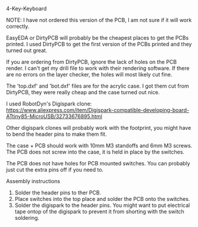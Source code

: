 4-Key-Keyboard

NOTE: I have not ordered this version of the PCB, I am not sure if it will work correctly.

EasyEDA or DirtyPCB will probably be the cheapest places to get the PCBs printed. I used DirtyPCB to get the first version of the PCBs printed and they turned out great.

If you are ordering from DirtyPCB, ignore the lack of holes on the PCB render. I can't get my drill file to work with their rendering software. If there are no errors on the layer checker, the holes will most likely cut fine.

The 'top.dxf' and 'bot.dxf' files are for the acrylic case. I got them cut from DirtyPCB, they were really cheap and the case turned out nice.

I used RobotDyn's Digispark clone: https://www.aliexpress.com/item/Digispark-compatible-developing-board-ATtiny85-MicroUSB/32733676895.html

Other digispark clones will probably work with the footprint, you might have to bend the header pins to make them fit.

The case + PCB should work with 10mm M3 standoffs and 6mm M3 screws. The PCB does not screw into the case, it is held in place by the switches.

The PCB does not have holes for PCB mounted switches. You can probably just cut the extra pins off if you need to.

Assembly instructions

1. Solder the header pins to ther PCB.
2. Place switches into the top place and solder the PCB onto the switches.
3. Solder the digispark to the header pins. You might want to put electrical tape ontop of the digispark to prevent it from shorting with the switch soldering.
